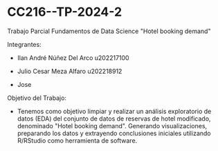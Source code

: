 # CC216--TP-2024-2
Trabajo Parcial Fundamentos de Data Science "Hotel booking demand"

Integrantes:

- Ilan André Núñez Del Arco u202217100

- Julio Cesar Meza Alfaro u202218912

- Jose

Objetivo del Trabajo:

- Tenemos como objetivo limpiar y realizar un análisis exploratorio de datos (EDA) del conjunto de datos de reservas de hotel modificado, denominado "Hotel booking demand". Generando visualizaciones, preparando los datos y extrayendo conclusiones iniciales utilizando R/RStudio como herramienta de software.

